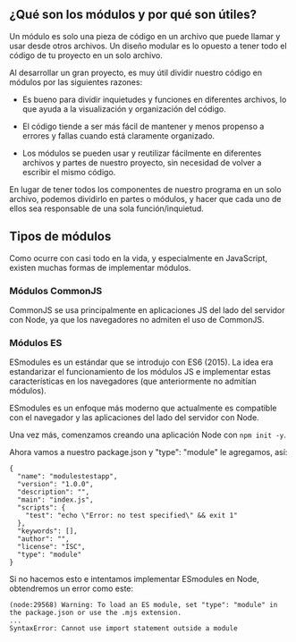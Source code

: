 ## ¿Qué son los módulos y por qué son útiles?

Un módulo es solo una pieza de código en un archivo que puede llamar y usar desde otros archivos. Un diseño modular es lo opuesto a tener todo el código de tu proyecto en un solo archivo.

Al desarrollar un gran proyecto, es muy útil dividir nuestro código en módulos por las siguientes razones:

- Es bueno para dividir inquietudes y funciones en diferentes archivos, lo que ayuda a la visualización y organización del código.

- El código tiende a ser más fácil de mantener y menos propenso a errores y fallas cuando está claramente organizado.

- Los módulos se pueden usar y reutilizar fácilmente en diferentes archivos y partes de nuestro proyecto, sin necesidad de volver a escribir el mismo código.

En lugar de tener todos los componentes de nuestro programa en un solo archivo, podemos dividirlo en partes o módulos, y hacer que cada uno de ellos sea responsable de una sola función/inquietud.

## Tipos de módulos

Como ocurre con casi todo en la vida, y especialmente en JavaScript, existen muchas formas de implementar módulos.

### Módulos CommonJS

CommonJS se usa principalmente en aplicaciones JS del lado del servidor con Node, ya que los navegadores no admiten el uso de CommonJS.

### Módulos ES
ESmodules es un estándar que se introdujo con ES6 (2015). La idea era estandarizar el funcionamiento de los módulos JS e implementar estas características en los navegadores (que anteriormente no admitían módulos).

ESmodules es un enfoque más moderno que actualmente es compatible con el navegador y las aplicaciones del lado del servidor con Node.

Una vez más, comenzamos creando una aplicación Node con ```npm init -y```.

Ahora vamos a nuestro package.json y "type": "module" le agregamos, así:

```
{
  "name": "modulestestapp",
  "version": "1.0.0",
  "description": "",
  "main": "index.js",
  "scripts": {
    "test": "echo \"Error: no test specified\" && exit 1"
  },
  "keywords": [],
  "author": "",
  "license": "ISC",
  "type": "module"
}
```

Si no hacemos esto e intentamos implementar ESmodules en Node, obtendremos un error como este:

```
(node:29568) Warning: To load an ES module, set "type": "module" in the package.json or use the .mjs extension.
...
SyntaxError: Cannot use import statement outside a module
```
